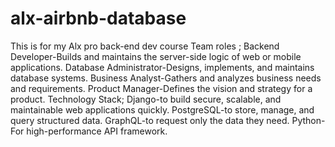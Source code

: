 # alx-airbnb-database
This is for my Alx pro back-end dev course
Team roles ;
Backend Developer-Builds and maintains the server-side logic of web or mobile applications.
Database Administrator-Designs, implements, and maintains database systems.
Business Analyst-Gathers and analyzes business needs and requirements.
Product Manager-Defines the vision and strategy for a product.
Technology Stack;
Django-to build secure, scalable, and maintainable web applications quickly.
PostgreSQL-to store, manage, and query structured data.
GraphQL-to request only the data they need.
Python-For high-performance API framework.
